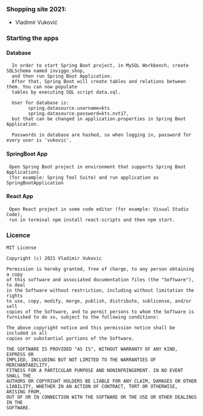 ### Shopping site 2021:
* Vladimir Vuković

### Starting the apps

#### Database
      In order to start Spring Boot project, in MySQL Workbench, create SQLSchema named inviggo_shop,
      and then run Spring Boot Application.
      After that, Spring Boot will create tables and relations between them. You can now populate 
      tables by executing SQL script data.sql.
      
      User for database is:
            spring.datasource.username=kts
            spring.datasource.password=kts.nvt17,
      but that can be changed in application.properties in Spring Boot Application. 
      
      Passwords in database are hashed, so when logging in, password for every user is 'vukovic'.
    
#### SpringBoot App
     Open Spring Boot project in environment that supports Spring Boot Applications 
     (for example: Spring Tool Suite) and run application as SpringBootApplication

#### React App
     Open React project in some code editor (for example: Visual Studio Code), 
     run in terminal npm install react-scripts and then npm start.

### Licence
    MIT License

    Copyright (c) 2021 Vladimir Vukovic

    Permission is hereby granted, free of charge, to any person obtaining a copy
    of this software and associated documentation files (the "Software"), to deal
    in the Software without restriction, including without limitation the rights
    to use, copy, modify, merge, publish, distribute, sublicense, and/or sell
    copies of the Software, and to permit persons to whom the Software is
    furnished to do so, subject to the following conditions:

    The above copyright notice and this permission notice shall be included in all
    copies or substantial portions of the Software.

    THE SOFTWARE IS PROVIDED "AS IS", WITHOUT WARRANTY OF ANY KIND, EXPRESS OR
    IMPLIED, INCLUDING BUT NOT LIMITED TO THE WARRANTIES OF MERCHANTABILITY,
    FITNESS FOR A PARTICULAR PURPOSE AND NONINFRINGEMENT. IN NO EVENT SHALL THE
    AUTHORS OR COPYRIGHT HOLDERS BE LIABLE FOR ANY CLAIM, DAMAGES OR OTHER
    LIABILITY, WHETHER IN AN ACTION OF CONTRACT, TORT OR OTHERWISE, ARISING FROM,
    OUT OF OR IN CONNECTION WITH THE SOFTWARE OR THE USE OR OTHER DEALINGS IN THE
    SOFTWARE.
